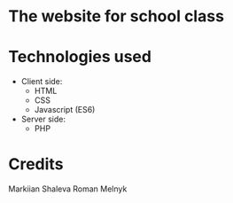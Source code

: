 # The website for school class


# Technologies used

- Client side:
   - HTML
   - CSS
   - Javascript (ES6)
- Server side:
   - PHP


# Credits

Markiian Shaleva
Roman Melnyk

